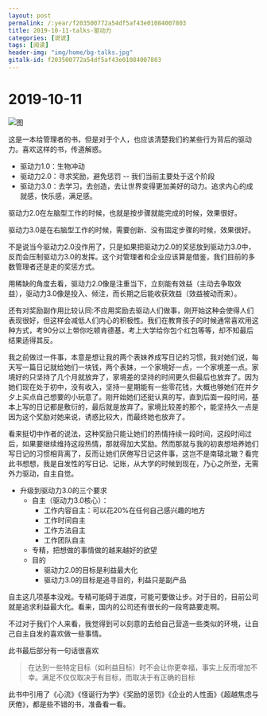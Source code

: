 ```yaml
---
layout: post
permalink: /:year/f203500772a54df5af43e01084007803
title: 2019-10-11-talks-驱动力
categories: [说说]
tags: [阅读]
header-img: "img/home/bg-talks.jpg"
gitalk-id: f203500772a54df5af43e01084007803
---
```


# 2019-10-11

![图](http://image.linxingyang.net/image/note/2019/2019-01-01-talks-book/qdl.jpg)

这是一本给管理者的书，但是对于个人，也应该清楚我们的某些行为背后的驱动力。喜欢这样的书，传道解惑。

* 驱动力1.0：生物冲动
* 驱动力2.0：寻求奖励，避免惩罚 -- 我们当前主要处于这个阶段
* 驱动力3.0：去学习，去创造，去让世界变得更加美好的动力。追求内心的成就感，快乐感，满足感。

驱动力2.0在左脑型工作的时候，也就是按步骤就能完成的时候，效果很好。

驱动力3.0是在右脑型工作的时候，需要创新、没有固定步骤的时候，效果很好。

不是说当今驱动力2.0没作用了，只是如果把驱动力2.0的奖惩放到驱动力3.0中，反而会压制驱动力3.0的发挥。这个对管理者和企业应该算是借鉴，我们目前的多数管理者还是走的奖惩方式。

用稀缺的角度去看，驱动力2.0像是注重当下，立刻能有效益（主动去争取效益），驱动力3.0像是投入、倾注，而长期之后能收获效益（效益被动而来）。


还有对奖励副作用比较认同:不应用奖励去驱动人们做事，刚开始这种会使得人们表现很好，但这样会减低人们内心的积极性。我们在教育孩子的时候通常喜欢用这种方式，考90分以上带你吃顿肯德基，考上大学给你包个红包等等，却不知最后结果适得其反。

我之前做过一件事，本意是想让我的两个表妹养成写日记的习惯，我对她们说，每天写一篇日记就给她们一块钱，两个表妹，一个家境好一点，一个家境差一点。家境好的只坚持了几个月就放弃了，家境差的坚持的时间更久但最后也放弃了。因为她们现在处于初中，没有收入，坚持一星期能有一些零花钱，大概也够她们在并夕夕上买点自己想要的小玩意了。刚开始她们还挺认真的写，直到后面一段时间，基本上写的日记都是敷衍的，最后就是放弃了。家境比较差的那个，能坚持久一点是因为这个奖励对她来说，诱惑比较大，而最终她也放弃了。

看来挺切中作者的说法，这种奖励只能让她们的热情持续一段时间，这段时间过后，如果要继续维持这段热情，那就得加大奖励。然而那就与我的初衷想培养她们写日记的习惯相背离了，反而让她们厌倦写日记这件事，这岂不是南辕北辙？看完此书想想，我是自发性的写日记、记账，从大学的时候到现在，乃心之所至，无需外力驱动，自主自觉。


* 升级到驱动力3.0的三个要求
  * 自主（驱动力3.0核心）：
    * 工作内容自主：可以花20%在任何自己感兴趣的地方
    * 工作时间自主
    * 工作方法自主
    * 工作团队自主
  * 专精，把想做的事情做的越来越好的欲望
  * 目的
    * 驱动力2.0的目标是利益最大化
    * 驱动力3.0的目标是追寻目的，利益只是副产品


自主这几项基本没戏。专精可能碍于进度，可能可要做让步。对于目的，目前公司就是追求利益最大化。看来，国内的公司还有很长的一段弯路要走啊。

不过对于我们个人来看，我觉得到可以刻意的去给自己营造一些类似的环境，让自己自主自发的喜欢做一些事情。


此书最后部分有一句话很喜欢
> 在达到一些特定目标（如利益目标）时不会让你更幸福，事实上反而增加不幸。满足不仅仅取决于有目标，而取决于有正确的目标


此书中引用了《心流》《怪诞行为学》《奖励的惩罚》《企业的人性面》《超越焦虑与厌倦》，都是些不错的书，准备看一看。
